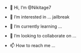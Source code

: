- 👋 Hi, I’m @Nikitage7
- 👀 I’m interested in ... jailbreak

- 🌱 I’m currently learning ...
- 💞️ I’m looking to collaborate on ...
- 📫 How to reach me ...

<!---
Nikitage7/Nikitage7 is a ✨ special ✨ repository because its `README.md` (this file) appears on your GitHub profile.
You can click the Preview link to take a look at your changes.
--->
